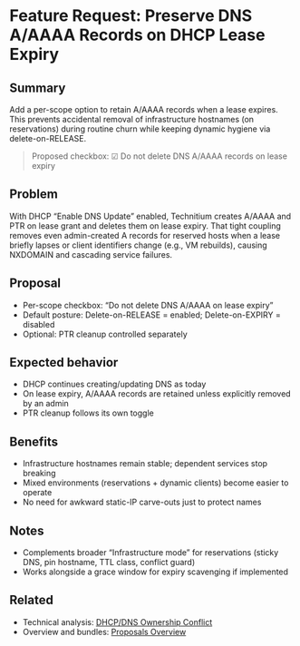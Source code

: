 # Feature Request: Preserve DNS A/AAAA Records on DHCP Lease Expiry

## Summary

Add a per-scope option to retain A/AAAA records when a lease expires. This prevents accidental removal of infrastructure hostnames (on reservations) during routine churn while keeping dynamic hygiene via delete-on-RELEASE.

> Proposed checkbox: ☑ Do not delete DNS A/AAAA records on lease expiry

## Problem

With DHCP “Enable DNS Update” enabled, Technitium creates A/AAAA and PTR on lease grant and deletes them on lease expiry. That tight coupling removes even admin-created A records for reserved hosts when a lease briefly lapses or client identifiers change (e.g., VM rebuilds), causing NXDOMAIN and cascading service failures.

## Proposal

- Per-scope checkbox: “Do not delete DNS A/AAAA on lease expiry”
- Default posture: Delete-on-RELEASE = enabled; Delete-on-EXPIRY = disabled
- Optional: PTR cleanup controlled separately

## Expected behavior

- DHCP continues creating/updating DNS as today
- On lease expiry, A/AAAA records are retained unless explicitly removed by an admin
- PTR cleanup follows its own toggle

## Benefits

- Infrastructure hostnames remain stable; dependent services stop breaking
- Mixed environments (reservations + dynamic clients) become easier to operate
- No need for awkward static-IP carve-outs just to protect names

## Notes

- Complements broader “Infrastructure mode” for reservations (sticky DNS, pin hostname, TTL class, conflict guard)
- Works alongside a grace window for expiry scavenging if implemented

## Related

- Technical analysis: [DHCP/DNS Ownership Conflict](./feature-dns-retention-technical.md)
- Overview and bundles: [Proposals Overview](../proposals-overview.md)
